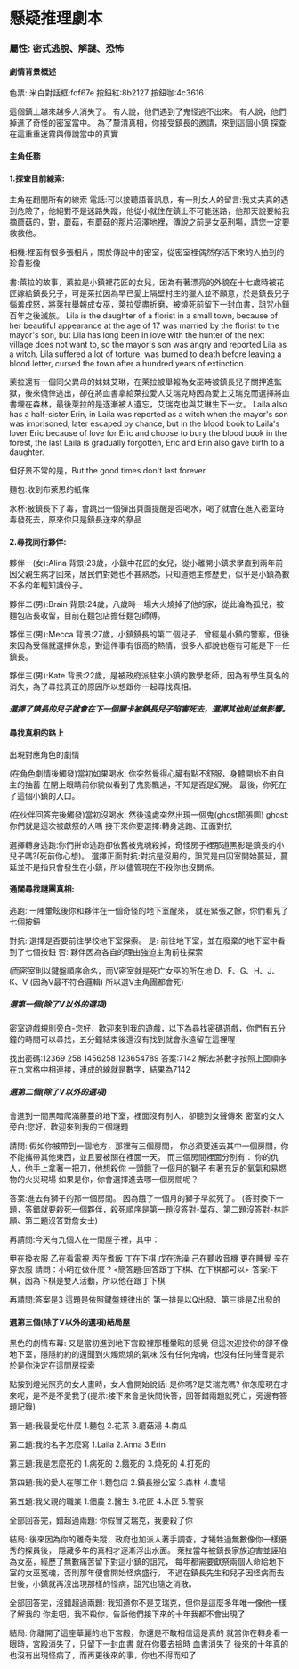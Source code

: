 # 懸疑推理劇本
### 屬性: 密式逃脫、解謎、恐怖
#### 劇情背景概述

色票:
米白對話框:fdf67e
按鈕紅:8b2127
按鈕咖:4c3616
<!-- 以第一人稱視角進行劇情。

你和朋友在回家路上無意間被一陣奇妙又詭異的音樂聲吸引，幾個人在尋找這陣音樂時卻發現有夥伴不見了。

在著急過後你們選擇報警，可警察卻說這個人的身分資料並不存在，就當你們也要懷疑自己的記憶時，
怪事卻接二連三的發生，先是越來越多人在聽到這陣聲音時發現夥伴消失，但除了與之同行的人之外，
沒有人記得這個消失的人。

在越來越惶恐的氣氛之下，也因為迫切想要尋找朋友，你決定踏出來揭開這陣音樂的謎團，
但由於你也擔心失敗後完全的消失，
於是你決定選擇和幾個和你一樣想探究謎團、找出夥伴的人一同前往。 -->

這個鎮上越來越多人消失了。
有人說，他們遇到了鬼怪逃不出來。
有人說，他們掉進了奇怪的密室當中。
為了釐清真相，你接受鎮長的邀請，來到這個小鎮
探查在這重重迷霧與傳說當中的真實








#### 主角任務

#### 1.探查目前線索:

主角在翻閱所有的線索
電話:可以接聽語音訊息，有一則女人的留言:我丈夫真的遇到危險了，他絕對不是迷路失蹤，他從小就住在鎮上不可能迷路，他那天說要給我摘蘑菇的，對，蘑菇，有蘑菇的那片沼澤地裡，傳說之前是女巫刑場，請您一定要救救他。

相機:裡面有很多張相片，關於傳說中的密室，從密室裡偶然存活下來的人拍到的珍貴影像

書:萊拉的故事，萊拉是小鎮裡花匠的女兒，因為有著漂亮的外貌在十七歲時被花匠嫁給鎮長兒子，可是萊拉因為早已愛上隔壁村庄的獵人並不願意，於是鎮長兒子惱羞成怒，將萊拉舉報成女巫，萊拉受盡折磨，被燒死前留下一封血書，詛咒小鎮百年之後滅族。
Lila is the daughter of a florist in a small town, because of her beautiful appearance at the age of 17 was married by the florist to the mayor's son, but Lila has long been in love with the hunter of the next village does not want to, so the mayor's son was angry and reported Lila as a witch, Lila suffered a lot of torture, was burned to death before leaving a blood letter, cursed the town after a hundred years of extinction.

萊拉還有一個同父異母的妹妹艾琳，在萊拉被舉報為女巫時被鎮長兒子關押進監獄，後來僥倖逃出，卻在將血書拿給萊拉愛人艾瑞克時因為愛上艾瑞克而選擇將血書埋在森林，最後萊拉的是逐漸被人遺忘，艾瑞克也與艾琳生下一女。
Laila also has a half-sister Erin, in Laila was reported as a witch when the mayor's son was imprisoned, later escaped by chance, but in the blood book to Laila's lover Eric because of love for Eric and choose to bury the blood book in the forest, the last Laila is gradually forgotten, Eric and Erin also gave birth to a daughter.

但好景不常的是，But the good times don't last forever

麵包:收到布萊恩的紙條

水杯:被鎮長下了毒，會跳出一個彈出頁面提醒是否喝水，喝了就會在進入密室時毒發死去，原來你只是鎮長送來的祭品





#### 2.尋找同行夥伴:
夥伴一(女):Alina
背景:23歲，小鎮中花匠的女兒，從小離開小鎮求學直到兩年前因父親生病才回來，居民們對她也不甚熟悉，只知道她主修歷史，似乎是小鎮為數不多的年輕知識份子。

夥伴二(男):Brain
背景:24歲，八歲時一場大火燒掉了他的家，從此淪為孤兒，被麵包店長收留，目前在麵包店擔任麵包師傅。

夥伴三(男):Mecca
背景:27歲，小鎮鎮長的第二個兒子，曾經是小鎮的警察，但後來因為受傷就選擇休息，對這件事有很高的熱情，很多人都說他極有可能是下一任鎮長。

夥伴三(男):Kate
背景:22歲，是被政府派駐來小鎮的數學老師，因為有學生莫名的消失，為了尋找真正的原因所以想跟你一起尋找真相。

##### 選擇了鎮長的兒子就會在下一個關卡被鎮長兒子陷害死去，選擇其他則並無影響。
#### 尋找真相的路上
出現對應角色的劇情

(在角色劇情後觸發)當初如果喝水:
你突然覺得心臟有點不舒服，身體開始不由自主的抽蓄
在閉上眼睛前你貌似看到了鬼影飄過，不知是否是幻覺。
最後，你死在了這個小鎮的入口。

(在伙伴回答完後觸發)當初沒喝水:
然後遠處突然出現一個鬼(ghost那張圖)
ghost:你們就是這次被獻祭的人嗎
接下來你要選擇:轉身逃跑、正面對抗

選擇轉身逃跑:你們拼命逃跑卻依舊被鬼魂殺掉，奇怪房子裡那道黑影是鎮長的小兒子嗎?(死前你心想)。
選擇正面對抗:對抗是沒用的，詛咒是由囚室開始蔓延，蔓延並不是指只會發生在小鎮，所以儘管現在不殺你也沒關係。

#### 通關尋找謎團真相:
逃跑:
    一陣暈眩後你和夥伴在一個奇怪的地下室醒來，
    就在緊張之餘，你們看見了七個按鈕

對抗:
    選擇是否要前往學校地下室探索。
    是:
        前往地下室，並在廢棄的地下室中看到了七個按鈕
    否:
        夥伴因為各自的理由強迫主角前往探索

(而密室則以鍵盤順序命名，而V密室就是死亡女巫的所在地
D、F、G、H、J、K、V (因為V最不符合邏輯)
所以選V主角團都會死)

##### 選第一個(除了V以外的選項)

密室遊戲規則旁白-您好，歡迎來到我的遊戲，以下為尋找密碼遊戲，你們有五分鐘的時間可以尋找，五分鐘結束後還沒有找到就會永遠留在這裡喔

找出密碼:12369 258 1456258 123654789
答案:7142
解法:將數字按照上面順序在九宮格中相連接，連成的線就是數字，結果為7142

##### 選第二個(除了V以外的選項)
會進到一間黑暗爬滿藤蔓的地下室，裡面沒有別人，卻聽到女聲傳來
密室的女人旁白:您好，歡迎來到我的三個謎題

請問:
假如你被帶到一個地方，那裡有三個房間，
你必須要進去其中一個房間，你不能攜帶其他東西，並且要被關在裡面一天。
而三個房間裡面分別有：
你的仇人，他手上拿著一把刀，他想殺你
一頭餓了一個月的獅子
有著充足的氧氣和易燃物的火災現場
如果是你，你會選擇進去哪一個房間呢？

答案:進去有獅子的那一個房間。
因為餓了一個月的獅子早就死了。
(答對換下一題，答錯就要殺死一個夥伴，殺死順序是第一題沒答對-葉存、第二題沒答對-林許願、第三題沒答對詹女士)

再請問:今天有九個人在一間屋子裡，其中：

甲在換衣服
乙在看電視
丙在煮飯
丁在下棋
戊在洗澡
己在聽收音機
更在睡覺
辛在穿衣服
請問：小明在做什麼？<簡答題:回答跟丁下棋、在下棋都可以>
答案:下棋，因為下棋是雙人活動，所以他在跟丁下棋


再請問:答案是3
這題是依照鍵盤規律出的
第一排是以Q出發、第三排是Z出發的


#### 選第三個(除了V以外的選項)結局屋
黑色的劇情布幕:
又是當初進到地下宮殿裡那種暈眩的感覺
但這次迎接你的卻不像地下室，隱隱約約的還聞到火燭燃燒的氣味
沒有任何鬼魂，也沒有任何聲音提示
於是你決定在這間房探索

點按到燈光照亮的女人畫時，女人會開始說話:
是你嗎?是艾瑞克嗎?
你怎麼現在才來呢，是不是不愛我了(提示:接下來會是快問快答，回答錯兩題就死亡，旁邊有答題記錄)

第一題:我最愛吃什麼
1.麵包
2.花茶
3.蘑菇湯
4.南瓜

第二題:我的名字怎麼寫
1.Laila
2.Anna
3.Erin

第三題:我是怎麼死的
1.病死的
2.餓死的
3.燒死的
4.打死的

第四題:我的愛人在哪工作
1.麵包店
2.鎮長辦公室
3.森林
4.農場

第五題:我父親的職業
1.佃農
2.醫生
3.花匠
4.木匠
5.警察

全部回答完，錯超過兩題:
你假冒艾瑞克，我要殺了你

結局:
後來因為你的離奇失蹤，政府也加派人著手調查，才犧牲過無數像你一樣優秀的探員後，
隱藏多年的真相才逐漸浮出水面。
萊拉當年被鎮長家族迫害並誣陷為女巫，經歷了無數痛苦留下對這小鎮的詛咒，
每年都需要獻祭兩個人命給地下室的女巫冤魂，否則那年便會開始怪病盛行。
不過在鎮長先生和兒子因怪病而去世後，小鎮就再沒出現那樣的怪病，詛咒也隨之消散。


全部回答完，沒錯超過兩題:
我知道你不是艾瑞克，但你是這麼多年唯一像他一樣了解我的
你走吧，我不殺你，告訴他們接下來的十年我都不會出現了

結局:
你離開了這座華麗的地下宮殿，你還是不敢相信這是真的
就當你在轉身看一眼時，宮殿消失了，只留下一封血書
就在你要去撿時
血書消失了
後來的十年真的也沒有出現怪病了，而再更後來的事，你也不得而知了


